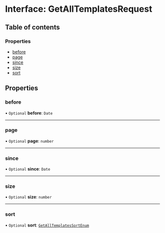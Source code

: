 # Interface: GetAllTemplatesRequest

## Table of contents

### Properties

- [before](GetAllTemplatesRequest.md#before)
- [page](GetAllTemplatesRequest.md#page)
- [since](GetAllTemplatesRequest.md#since)
- [size](GetAllTemplatesRequest.md#size)
- [sort](GetAllTemplatesRequest.md#sort)

## Properties

### before

• `Optional` **before**: `Date`

___

### page

• `Optional` **page**: `number`

___

### since

• `Optional` **since**: `Date`

___

### size

• `Optional` **size**: `number`

___

### sort

• `Optional` **sort**: [`GetAllTemplatesSortEnum`](../enums/GetAllTemplatesSortEnum.md)

